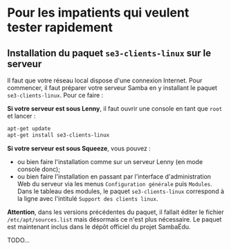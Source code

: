 # Pour les impatients qui veulent tester rapidement

## Installation du paquet `se3-clients-linux` sur le serveur

Il faut que votre réseau local dispose d'une connexion
Internet. Pour commencer, il faut préparer votre serveur
Samba en y installant le paquet `se3-clients-linux`. Pour ce
faire :

**Si votre serveur est sous Lenny**, il faut ouvrir une
console en tant que `root` et lancer :

```sh
apt-get update
apt-get install se3-clients-linux
```

**Si votre serveur est sous Squeeze**, vous pouvez :

* ou bien faire l'installation comme sur un serveur Lenny
(en mode console donc);
* ou bien faire l'installation en passant par l'interface
d'administration Web du serveur via les menus
`Configuration générale` puis `Modules`. Dans le tableau des
modules, le paquet `se3-clients-linux` correspond à la ligne
avec l'intitulé `Support des clients linux`.

**Attention**, dans les versions précédentes du paquet, il fallait
éditer le fichier `/etc/apt/sources.list` mais désormais ce n'est
plus nécessaire. Le paquet est maintenant inclus dans le dépôt
officiel du projet SambaÉdu.


TODO...


